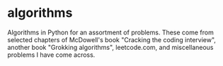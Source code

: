 # algorithms

Algorithms in Python for an assortment of problems.
These come from selected chapters of McDowell's book "Cracking the coding interview", another book "Grokking algorithms", leetcode.com, and miscellaneous problems I have come across.